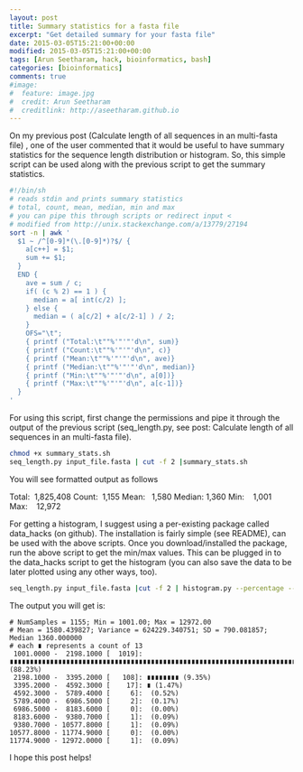 ```yaml
---
layout: post
title: Summary statistics for a fasta file
excerpt: "Get detailed summary for your fasta file"
date: 2015-03-05T15:21:00+00:00
modified: 2015-03-05T15:21:00+00:00
tags: [Arun Seetharam, hack, bioinformatics, bash]
categories: [bioinformatics]
comments: true
#image:
#  feature: image.jpg
#  credit: Arun Seetharam
#  creditlink: http://aseetharam.github.io
---
```


On my previous post (Calculate length of all sequences in an multi-fasta file) , one of the user commented that it would be useful to have summary statistics for the sequence length distribution or histogram. So, this simple script can be used along with the previous script to get the summary statistics.

```bash
#!/bin/sh
# reads stdin and prints summary statistics
# total, count, mean, median, min and max
# you can pipe this through scripts or redirect input <
# modified from http://unix.stackexchange.com/a/13779/27194
sort -n | awk '
  $1 ~ /^[0-9]*(\.[0-9]*)?$/ {
    a[c++] = $1;
    sum += $1;
  }
  END {
    ave = sum / c;
    if( (c % 2) == 1 ) {
      median = a[ int(c/2) ];
    } else {
      median = ( a[c/2] + a[c/2-1] ) / 2;
    }
    OFS="\t";
    { printf ("Total:\t""%'"'"'d\n", sum)}
    { printf ("Count:\t""%'"'"'d\n", c)}
    { printf ("Mean:\t""%'"'"'d\n", ave)}
    { printf ("Median:\t""%'"'"'d\n", median)}
    { printf ("Min:\t""%'"'"'d\n", a[0])}
    { printf ("Max:\t""%'"'"'d\n", a[c-1])}
  }
'
```

For using this script, first change the permissions and pipe it through the output of the previous script (seq_length.py, see post: Calculate length of all sequences in an multi-fasta file).

```bash
chmod +x summary_stats.sh
seq_length.py input_file.fasta | cut -f 2 |summary_stats.sh
```

You will see formatted output as follows

Total:  1,825,408
Count:  1,155
Mean:   1,580
Median: 1,360
Min:    1,001
Max:    12,972

For getting a histogram, I suggest using a per-existing package called data_hacks (on github). The installation is fairly simple (see README), can be used with the above scripts. Once you download/installed the package, run the above script to get the min/max values. This can be plugged in to the data_hacks script to get the histogram (you can also save the data to be later plotted using any other ways, too).

```bash
seq_length.py input_file.fasta |cut -f 2 | histogram.py --percentage --max=12972 --min=1001
```

The output you will get is:

```
# NumSamples = 1155; Min = 1001.00; Max = 12972.00
# Mean = 1580.439827; Variance = 624229.340751; SD = 790.081857; Median 1360.000000
# each ∎ represents a count of 13
 1001.0000 -  2198.1000 [  1019]: ∎∎∎∎∎∎∎∎∎∎∎∎∎∎∎∎∎∎∎∎∎∎∎∎∎∎∎∎∎∎∎∎∎∎∎∎∎∎∎∎∎∎∎∎∎∎∎∎∎∎∎∎∎∎∎∎∎∎∎∎∎∎∎∎∎∎∎∎∎∎∎∎∎∎∎∎∎∎ (88.23%)
 2198.1000 -  3395.2000 [   108]: ∎∎∎∎∎∎∎∎ (9.35%)
 3395.2000 -  4592.3000 [    17]: ∎ (1.47%)
 4592.3000 -  5789.4000 [     6]:  (0.52%)
 5789.4000 -  6986.5000 [     2]:  (0.17%)
 6986.5000 -  8183.6000 [     0]:  (0.00%)
 8183.6000 -  9380.7000 [     1]:  (0.09%)
 9380.7000 - 10577.8000 [     1]:  (0.09%)
10577.8000 - 11774.9000 [     0]:  (0.00%)
11774.9000 - 12972.0000 [     1]:  (0.09%)
```

I hope this post helps!
